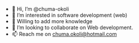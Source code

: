 - 👋 Hi, I’m @chuma-okoli
- 👀 I’m interested in software development (web)
- 🌱 Willing to add more knowledge
- 💞️ I’m looking to collaborate on Web development.
- 📫 Reach me on chuma.okoli@hotmail.com

<!---
chuma-okoli/chuma-okoli is a ✨ special ✨ repository because its `README.md` (this file) appears on your GitHub profile.
You can click the Preview link to take a look at your changes.
--->
